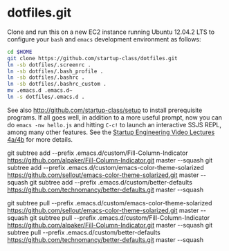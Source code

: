 dotfiles.git
============
Clone and run this on a new EC2 instance running Ubuntu 12.04.2 LTS to
configure your `bash` and `emacs` development environment as follows:

```sh
cd $HOME
git clone https://github.com/startup-class/dotfiles.git
ln -sb dotfiles/.screenrc .
ln -sb dotfiles/.bash_profile .
ln -sb dotfiles/.bashrc .
ln -sb dotfiles/.bashrc_custom .
mv .emacs.d .emacs.d~
ln -s dotfiles/.emacs.d .
```

See also http://github.com/startup-class/setup to install prerequisite
programs. If all goes well, in addition to a more useful prompt, now you can
do `emacs -nw hello.js` and hitting `C-c!` to launch an interactive SSJS
REPL, among many other features. See the
[Startup Engineering Video Lectures 4a/4b](https://class.coursera.org/startup-001/lecture/index)
for more details.

git subtree add --prefix .emacs.d/custom/Fill-Column-Indicator https://github.com/alpaker/Fill-Column-Indicator.git master --squash
git subtree add --prefix .emacs.d/custom/emacs-color-theme-solarized  https://github.com/sellout/emacs-color-theme-solarized.git master --squash
git subtree add --prefix .emacs.d/custom/better-defaults https://github.com/technomancy/better-defaults.git master --squash

git subtree pull --prefix .emacs.d/custom/emacs-color-theme-solarized  https://github.com/sellout/emacs-color-theme-solarized.git master --squash
git subtree pull --prefix .emacs.d/custom/Fill-Column-Indicator https://github.com/alpaker/Fill-Column-Indicator.git master --squash
git subtree pull --prefix .emacs.d/custom/better-defaults https://github.com/technomancy/better-defaults.git master --squash

